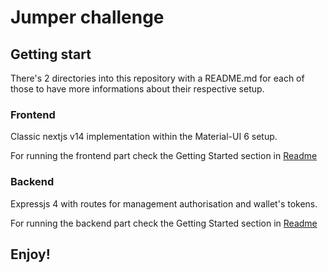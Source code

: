 # Jumper challenge

## Getting start

There's 2 directories into this repository with a README.md for each of those to have more informations about their respective setup.

### Frontend

Classic nextjs v14 implementation within the Material-UI 6 setup.

For running the frontend part check the Getting Started section in [Readme](./frontend/README.md)

### Backend

Expressjs 4 with routes for management authorisation and wallet's tokens.

For running the backend part check the Getting Started section in [Readme](./backend/README.md)

## Enjoy!

